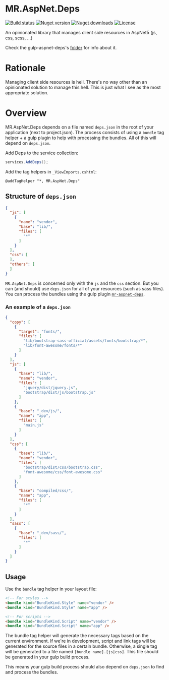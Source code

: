 # MR.AspNet.Deps

[![Build status](https://img.shields.io/appveyor/ci/mrahhal/mr-aspnet-deps/master.svg)](https://ci.appveyor.com/project/mrahhal/mr-aspnet-deps)
[![Nuget version](https://img.shields.io/nuget/v/MR.AspNet.Deps.svg)](https://www.nuget.org/packages/MR.AspNet.Deps)
[![Nuget downloads](https://img.shields.io/nuget/dt/MR.AspNet.Deps.svg)](https://www.nuget.org/packages/MR.AspNet.Deps)
[![License](https://img.shields.io/badge/license-MIT-blue.svg)](https://opensource.org/licenses/MIT)

An opinionated library that manages client side resources in AspNet5 (js, css, scss, ...)

Check the gulp-aspnet-deps's [folder](src/gulp-aspnet-deps) for info about it.

# Rationale
Managing client side resources is hell. There's no way other than an opinionated solution to manage this hell.
This is just what I see as the most appropriate solution.

# Overview
MR.AspNet.Deps depends on a file named `deps.json` in the root of your application (next to project.json).
The process consists of using a `bundle` tag helper + a gulp plugin to help with processing the bundles. All of this will depend on `deps.json`.

Add Deps to the service collection:
```c#
services.AddDeps();
```

Add the tag helpers in `_ViewImports.cshtml`:
```
@addTagHelper "*, MR.AspNet.Deps"
```

## Structure of `deps.json`
```json
{
  "js": [
    {
      "name": "vendor",
      "base": "lib/",
      "files": [
        "*"
      ]
    }
  ],
  "css": [
  ],
  "others": [
  ]
}
```

`MR.AspNet.Deps` is concerned only with the `js` and the `css` section. But you can (and should) use `deps.json` for all of your resources (such as sass files).
You can process the bundles using the gulp plugin [`mr-aspnet-deps`](src/gulp-aspnet-deps).

### An example of a `deps.json`
```json
{
  "copy": [
    {
      "target": "fonts/",
      "files": [
        "lib/bootstrap-sass-official/assets/fonts/bootstrap/*",
        "lib/font-awesome/fonts/*"
      ]
    }
  ],
  "js": [
    {
      "base": "lib/",
      "name": "vendor",
      "files": [
        "jquery/dist/jquery.js",
        "bootstrap/dist/js/bootstrap.js"
      ]
    },
    {
      "base": "_dev/js/",
      "name": "app",
      "files": [
        "main.js"
      ]
    }
  ],
  "css": [
    {
      "base": "lib/",
      "name": "vendor",
      "files": [
        "bootstrap/dist/css/bootstrap.css",
        "font-awesome/css/font-awesome.css"
      ]
    },
    {
      "base": "compiled/css/",
      "name": "app",
      "files": [
        "*"
      ]
    }
  ],
  "sass": [
    {
      "base": "_dev/sass/",
      "files": [
        "*"
      ]
    }
  ]
}
```

## Usage
Use the `bundle` tag helper in your layout file:
```html
<!-- For styles -->
<bundle kind="BundleKind.Style" name="vendor" />
<bundle kind="BundleKind.Style" name="app" />

<!-- For scripts -->
<bundle kind="BundleKind.Script" name="vendor" />
<bundle kind="BundleKind.Script" name="app" />
```

The bundle tag helper will generate the necessary tags based on the current environment.
If we're in development, script and link tags will be generated for the source files in a certain bundle. Otherwise, a single tag will be generated to a file named `[bundle name].[js|css]`. This file should be generated in your gulp build process.

This means your gulp build process should also depend on `deps.json` to find and process the bundles.

